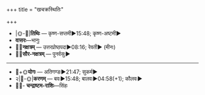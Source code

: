 +++
title = "खचक्रस्थितिः"

+++
- |🌞-🌛|**तिथिः** — कृष्ण-सप्तमी►15:48; कृष्ण-अष्टमी►  
- **वासरः**—भानुः  
- 🌌🌛**नक्षत्रम्** — उत्तरप्रोष्ठपदा►08:16; रेवती► (मीनः)  
- 🌌🌞**सौर-नक्षत्रम्** — पुनर्वसुः►  
___________________
- 🌛+🌞**योगः** — अतिगण्डः►21:47; सुकर्म►  
- २|🌛-🌞|**करणम्** — बवः►15:48; बालवः►04:58(+1); कौलवः►  
- 🌌🌛- **चन्द्राष्टम-राशिः**—सिंहः  

